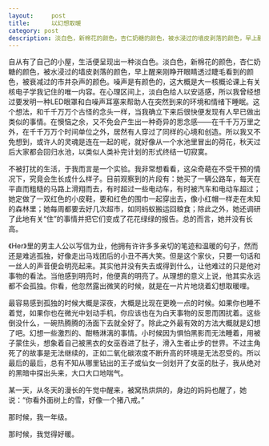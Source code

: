 ```yaml
---
layout:     post
title:      以幻想取暖
category: post
description: 淡白色，新棉花的颜色，杏仁奶糖的颜色，被水浸过的墙皮剥落的颜色，早上醒来刚睁开眼睛透过睫毛看到的颜色，被衰减过的市井杂声的颜色。
---
```


自从有了自己的小屋，生活便呈现出一种淡白色。淡白色，新棉花的颜色，杏仁奶糖的颜色，被水浸过的墙皮剥落的颜色，早上醒来刚睁开眼睛透过睫毛看到的颜色，被衰减过的市井杂声的颜色。噪声是有颜色的，这大概是大一核概论课上有关核电子学我记住的唯一内容。在心理区间上，淡白色给人以安适感，所以我曾经想过要发明一种LED眼罩和白噪声耳塞来帮助人在突然到来的环境和情绪下睡眠。这个想法，和千千万万个古怪的念头一样，当我确立下来后很快便发现有人早已做出类似的事情。在懊恼之余，又不免会产生出一种奇异的思念感——在千千万万里之外，在千千万万个时间单位之外，居然有人穿过了同样的心境和创造。所以我又不免想到，或许人的灵魂是连在一起的呢，就好像从一个水池里冒出的荷花，秋天过后大家都会回归水池，以类似人类补完计划的形式终结一切寂寞。

不被打扰的生活，于我而言是一个实验。我非常想看看，这朵奇葩在不受干预的情况下，究竟会生长成什么样子。目前观察到的片段有：她买了一辆公路车，每天在平直而粗糙的马路上滑翔而去，有时超过一些电动车，有时被汽车和电动车超过；她定做了一双红色的小皮鞋，要和红色的围巾一起穿出去，像小红帽一样走在未知的森林里；她每周都要去好几次超市，如同蚂蚁搬运回粮食；除此之外，她还调研了此地有关“住”的事情并把它们变成了花花绿绿的报告。总的而言，她并没有长高。

《Her》里的男主人公以写信为业，他拥有许许多多亲切的笔迹和温暖的句子，然而还是难逃孤独，好像走出马戏团后的小丑不再大笑。但是这个家伙，只要一句话和一丝人的声音便会明亮起来。其实他并没有失去或得到什么，让他难过的只是他对事物的看法。当他感到明亮时，他便真的明亮了。从理想的意义上说，他其实永远都不会孤独。你看，他忽然露出微笑的时候，就是在一片片地烧着幻想取暖哩。

最容易感到孤独的时候大概是深夜，大概是比现在更晚一点的时候。如果你也睡不着觉，如果你也在微光中划动手机，你应该也在为白天事物的反思而困扰着。这些倒没什么，一碗热腾腾的汤面下去就全好了。除此之外最有效的方法大概就是幻想了吧。幻想一些激烈的、酣畅淋漓的事情。小时候因为惧怕黑影而无法睡着，用被子蒙住头，想象着自己被黑衣的女巫吞进了肚子，滑入生者止步的世界。不过主角死了的故事是无法继续的，正如二氧化碳浓度不断升高的环境是无法忍受的。所以最后的最后，总有不知从哪里钻出的王子或仙女一剑划开了女巫的肚子，我从绝对的黑暗中探出头来，大口大口地喘气。

某一天，从冬天的漫长的午觉中醒来，被窝热烘烘的，身边的妈妈也醒了，她说：“你看外面树上的雪，好像一个猪八戒。”

那时候，我一年级。

那时候，我觉得好暖。